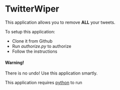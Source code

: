 # TwitterWiper

This application allows you to remove **ALL** your tweets.

To setup this application:
* Clone it from Github
* Run *authorize.py* to authorize
* Follow the instructions

#### Warning!

There is no undo! Use this application smartly.

This application requires [python](python.org) to run